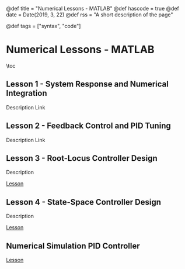 @def title = "Numerical Lessons - MATLAB"
@def hascode = true
@def date = Date(2019, 3, 22)
@def rss = "A short description of the page"

@def tags = ["syntax", "code"]

# Numerical Lessons - MATLAB

\toc

## Lesson 1 - System Response and Numerical Integration
Description
Link

## Lesson 2 - Feedback Control and PID Tuning
Description
Link

## Lesson 3 - Root-Locus Controller Design
Description

[Lesson](/numerical_lessons_matlab/Numerical_Lesson_3/index.html)

## Lesson 4 - State-Space Controller Design
Description

[Lesson](/numerical_lessons_matlab/Numerical_Lesson_4/index.html)

## Numerical Simulation PID Controller

[Lesson](/numerical_lessons_matlab/Numerical_Simulation_PID_Controller/index.html)